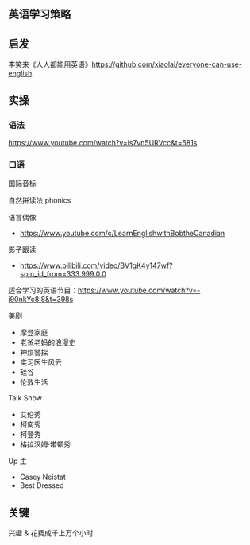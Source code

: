 ## 英语学习策略

## 启发
李笑来《人人都能用英语》https://github.com/xiaolai/everyone-can-use-english

## 实操

### 语法
https://www.youtube.com/watch?v=is7vn5URVcc&t=581s

### 口语
国际音标

自然拼读法 phonics

语言偶像
- https://www.youtube.com/c/LearnEnglishwithBobtheCanadian

影子跟读
- https://www.bilibili.com/video/BV1gK4y147wf?spm_id_from=333.999.0.0

适合学习的英语节目：https://www.youtube.com/watch?v=-i90nkYc8I8&t=398s

美剧
- 摩登家庭
- 老爸老妈的浪漫史
- 神烦警探
- 实习医生风云
- 硅谷
- 伦敦生活

Talk Show
- 艾伦秀
- 柯南秀
- 柯登秀
- 格拉汉姆·诺顿秀

Up 主
- Casey Neistat
- Best Dressed

## 关键
兴趣 & 花费成千上万个小时